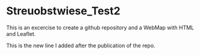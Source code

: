 # Streuobstwiese_Test2
 This is an excercise to create a github repository and a WebMap with HTML and Leaflet.
 
This is the new line I added after the publication of the repo.
